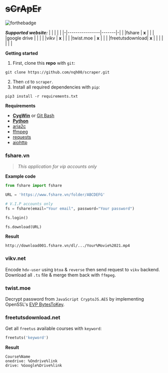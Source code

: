 # ~~sCrApEr~~ 
![forthebadge](http://forthebadge.com/images/badges/made-with-python.svg)

***Supported website:***
| |                |       | |
|-|----------------|-------|-|
| |fshare          | **x** | |
| |google drive    |       | |
| |vikv            | **x** | |
| |twist.moe       | **x** | |
| |freetutsdownload| **x** | |
| |                |       | |

**Getting started**
1. First, clone this **repo** with `git`:  
```batch
git clone https://github.com/nqh00/scraper.git
```
2. Then `cd` to `scraper`.
3. Install all required dependencies with `pip`:
```batch
pip3 install -r requirements.txt
```
**Requirements**
 - [**CygWin**](https://cygwin.com/setup-x86_64.exe) or [Git Bash](https://github.com/git-for-windows/git/releases/latest)
 - [**Python**](https://www.python.org/ftp/python/3.9.0/python-3.9.0-amd64.exe)
 - [aria2c](https://github.com/aria2/aria2/releases/latest)
 - [ffmpeg](https://www.gyan.dev/ffmpeg/builds/ffmpeg-git-full.7z)
 - [requests](https://github.com/request/request)
 - [aiohttp](https://github.com/aio-libs/aiohttp)
### fshare.**vn**
> *This application for vip accounts only*
> 
**Example code**
``` python
from fshare import fshare

URL = 'https://www.fshare.vn/folder/ABCDEFG'

# V.I.P accounts only
fs = fshare(email="Your email", password="Your password")

fs.login()

fs.download(URL)
```
**Result**  
```
http://download001.fshare.vn/dl/.../Your%Movie%2021.mp4
```
### vikv.**net**
Encode `hdv-user` using `btoa` & `reverse` then send request to `vikv` backend.
Download all `.ts` file & merge them back with `ffmpeg`.
### twist.moe
Decrypt password from `JavaScript CryptoJS.AES` by implementing OpenSSL's [EVP BytesToKey](https://www.openssl.org/docs/crypto/EVP_BytesToKey.html).
### freetutsdownload.**net**
Get all `freetus` available courses with `keyword`:
```python
freetuts('keyword')
```
**Result**
```
Course%Name
onedrive: %Ondrive%link
drive: %Google%Drive%link
```
